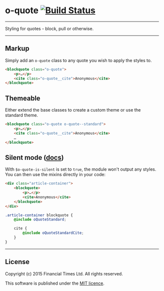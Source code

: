 # o-quote [![Build Status](https://travis-ci.org/Financial-Times/o-quote.svg?branch=master)](https://travis-ci.org/Financial-Times/o-quote)

___
Styling for quotes - block, pull or otherwise.
___

## Markup

Simply add an `o-quote` class to any quote you wish to apply the styles to.

```html
<blockquote class="o-quote">
	<p>…</p>
	<cite class="o-quote__cite">Anonymous</cite>
</blockquote>
```


## Themeable

Either extend the base classes to create a custom theme or use the standard theme.

```html
<blockquote class="o-quote o-quote--standard">
	<p>…</p>
	<cite class="o-quote__cite">Anonymous</cite>
	…
</blockquote>
```

## Silent mode ([docs](http://origami.ft.com/docs/syntax/scss/#silent-styles))

With `$o-quote-is-silent` is set to `true`, the module won't output any styles.  
You can then use the mixins directly in your code:

```html
<div class="article-container">
	<blockquote>
		<p>…</p>
		<cite>Anonymous</cite>
	</blockquote>
</div>
```

```scss
.article-container blockquote {
	@include oQuoteStandard;

	cite {
		@include oQuoteStandardCite;
	}
}
```

----

## License

Copyright (c) 2015 Financial Times Ltd. All rights reserved.

This software is published under the [MIT licence](http://opensource.org/licenses/MIT).
